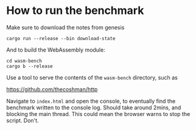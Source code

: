 # How to run the benchmark

Make sure to download the notes from genesis

```shell
cargo run --release --bin download-state
```

And to build the WebAssembly module:

```shell
cd wasm-bench
cargo b --release
```

Use a tool to serve the contents of the `wasm-bench` directory, such as

https://github.com/thecoshman/http

Navigate to `index.html` and open the console, to eventually find the
benchmark written to the console log. Should take around 2mins, and blocking
the main thread. This could mean the browser warns to stop the script. Don't.


